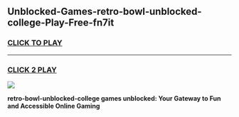 
## Unblocked-Games-retro-bowl-unblocked-college-Play-Free-fn7it
<h3>
<a href="https://premium76.site?title=retro-bowl-unblocked-college&ref=19M">CLICK TO PLAY</a></h3>
<hr>

<h3>
<a href="https://premium76.site?title=retro-bowl-unblocked-college&ref=19M">CLICK 2 PLAY</a>
  
</h3>

<a href="https://premium76.site?title=retro-bowl-unblocked-college&ref=19M"><img src="https://clearcache.store/games.png"></a>


**retro-bowl-unblocked-college games unblocked: Your Gateway to Fun and Accessible Online Gaming**
